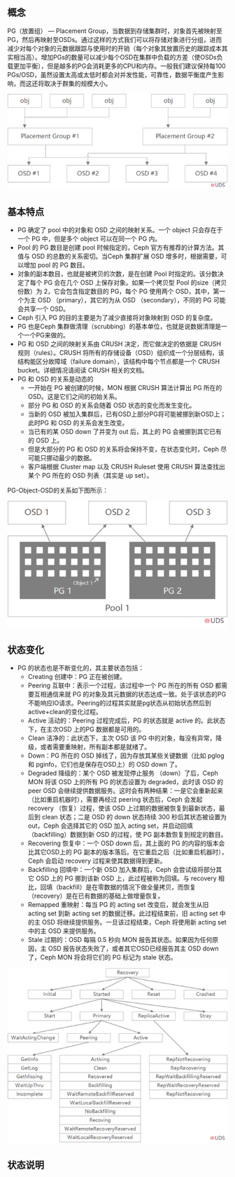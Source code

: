 ## 概念

PG（放置组） — Placement Group，当数据到存储集群时，对象首先被映射至PG，然后再映射至OSDs。通过这样的方式我们可以将存储对象进行分组，进而减少对每个对象的元数据跟踪与使用时的开销（每个对象其放置历史的跟踪成本其实相当高）。增加PGs的数量可以减少每个OSD在集群中负载的方差（使OSDs负载更加平衡），但是越多的PG会消耗更多的CPU和内存。一般我们建议保持每100 PGs/OSD，虽然设置太高或太低时都会对并发性能，可靠性，数据平衡度产生影响，而这还将取决于群集的规模大小。

![](/assets/pg_1.png)

## 基本特点

* PG 确定了 pool 中的对象和 OSD 之间的映射关系。一个 object 只会存在于一个 PG 中，但是多个 object 可以在同一个 PG 内。
* Pool 的 PG 数目是创建 pool 时候指定的，Ceph 官方有推荐的计算方法。其值与 OSD 的总数的关系密切。当Ceph 集群扩展 OSD 增多时，根据需要，可以增加 pool 的 PG 数目。
* 对象的副本数目，也就是被拷贝的次数，是在创建 Pool 时指定的。该分数决定了每个 PG 会在几个 OSD 上保存对象。如果一个拷贝型 Pool 的size（拷贝份数）为 2，它会包含指定数目的 PG，每个 PG 使用两个 OSD，其中，第一个为主 OSD （primary），其它的为从 OSD （secondary），不同的 PG 可能会共享一个 OSD。
* Ceph 引入 PG 的目的主要是为了减少直接将对象映射到 OSD 的复杂度。
* PG 也是Ceph 集群做清理（scrubbing）的基本单位，也就是说数据清理是一个一个PG来做的。
* PG 和 OSD 之间的映射关系由 CRUSH 决定，而它做决定的依据是 CRUSH 规则（rules）。CRUSH 将所有的存储设备（OSD）组织成一个分层结构，该结构能区分故障域（failure domain），该结构中每个节点都是一个 CRUSH bucket。详细情况请阅读 CRUSH 相关的文档。
* PG 和 OSD 的关系是动态的
  * 一开始在 PG 被创建的时候，MON 根据 CRUSH 算法计算出 PG 所在的 OSD。这是它们之间的初始关系。
  * 部分 PG 和 OSD 的关系会随着 OSD 状态的变化而发生变化。
  * 当新的 OSD 被加入集群后，已有OSD上部分PG将可能被挪到新OSD上；此时PG 和 OSD 的关系会发生改变。
  * 当已有的某 OSD down 了并变为 out 后，其上的 PG 会被挪到其它已有的 OSD 上。
  * 但是大部分的 PG 和 OSD 的关系将会保持不变，在状态变化时，Ceph 尽可能只挪动最少的数据。
  * 客户端根据 Cluster map 以及 CRUSH Ruleset 使用 CRUSH 算法查找出某个 PG 所在的 OSD 列表（其实是 up set）。

PG-Object-OSD的关系如下图所示：

![](/assets/pg_2.png)

## 状态变化

* PG 的状态也是不断变化的，其主要状态包括：
  * Creating 创建中：PG 正在被创建。
  * Peering 互联中：表示一个过程，该过程中一个 PG 所在的所有 OSD 都需要互相通信来就 PG 的对象及其元数据的状态达成一致。处于该状态的PG不能响应IO请求。Peering的过程其实就是pg状态从初始状态然后到active+clean的变化过程。
  * Active 活动的：Peering 过程完成后，PG 的状态就是 active 的。此状态下，在主次OSD 上的PG 数据都是可用的。
  * Clean 洁净的：此状态下，主次 OSD 该 PG 中的对象，每没有异常，降级，或者需要重映射，所有副本都是就绪了。
  * Down：PG 所在的 OSD 掉线了，因为存放其某些关键数据（比如 pglog 和 pginfo，它们也是保存在OSD上）的 OSD down 了。
  * Degraded 降级的：某个 OSD 被发现停止服务 （down）了后，Ceph MON 将该 OSD 上的所有 PG 的状态设置为 degraded，此时该 OSD 的 peer OSD 会继续提供数据服务。这时会有两种结果：一是它会重新起来（比如重启机器时），需要再经过 peering 状态后，Ceph 会发起 recovery （恢复）过程，使该 OSD 上过期的数据被恢复到最新状态，最后到 clean 状态；二是 OSD 的 down 状态持续 300 秒后其状态被设置为 out，Ceph 会选择其它的 OSD 加入 acting set，并启动回填（backfilling）数据到新 OSD 的过程，使 PG 副本数恢复到规定的数目。
  * Recovering 恢复中：一个 OSD down 后，其上面的 PG 的内容的版本会比其它OSD上的 PG 副本的版本落后。在它重启之后（比如重启机器时），Ceph 会启动 recovery 过程来使其数据得到更新。
  * Backfilling 回填中：一个新 OSD 加入集群后，Ceph 会尝试级将部分其它 OSD 上的 PG 挪到该新 OSD 上，此过程被称为回填。与 recovery 相比，回填（backfill）是在零数据的情况下做全量拷贝，而恢复（recovery）是在已有数据的基础上做增量恢复。
  * Remapped 重映射：每当 PG 的 acting set 改变后，就会发生从旧  acting set 到新 acting set 的数据迁移。此过程结束前，旧 acting set 中的主 OSD 将继续提供服务。一旦该过程结束，Ceph 将使用新 acting set 中的主 OSD 来提供服务。
  * Stale 过期的：OSD 每隔 0.5 秒向 MON 报告其状态。如果因为任何原因，主 OSD 报告状态失败了，或者其它OSD已经报告其主 OSD down 了，Ceph MON 将会将它们的 PG 标记为 stale 状态。 

![](/assets/pg_3.png)
## 状态说明





